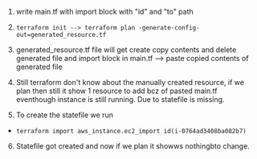 1. write main.tf with import block with "id" and "to" path

2. ```terraform init --> terraform plan -generate-config-out=generated_resource.tf```

3.  generated_resource.tf file will get create copy contents and delete generated file and import block in main.tf --> paste copied contents of generated file

4. Still terraform don't know about the manually created resource, if we plan then still it show 1 resource to add bcz of pasted main.tf eventhough instance is still running. Due to statefile is missing.

5. To create the statefile we run 

 - ```terraform import aws_instance.ec2_import id(i-0764ad3408ba082b7)```

6. Statefile got created and now if we plan it showws nothingbto change. 